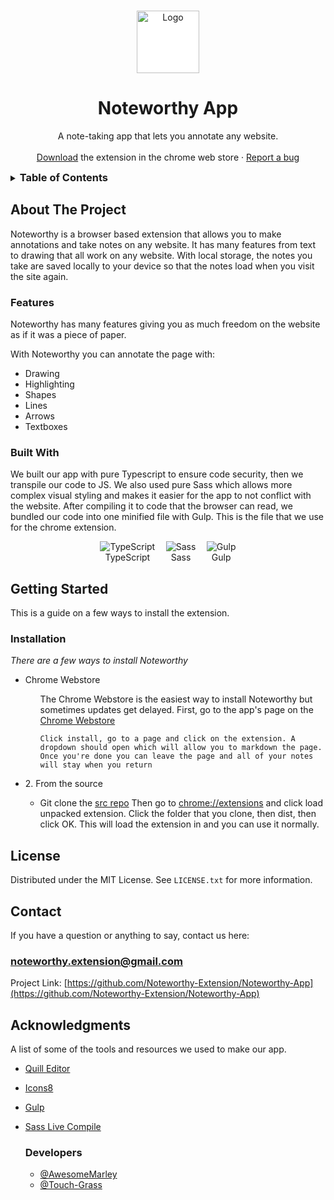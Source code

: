 <a name="readme-top"></a>

<!-- PROJECT LOGO -->
<br />
<div align="center">
  <a href="https://github.com/Noteworthy-Extension">
    <img src="https://res.cloudinary.com/dy1ztqqbk/image/upload/v1667020915/Noteworthy%20App/Noteworthy-Logo_p2w7om.png" alt="Logo" width="100" height="100" style="background-color: white;">
  </a>

  <h1 align="center">Noteworthy App</h1>

  <p align="center">
    A note-taking app that lets you annotate any website.
    <br />
    <br />
    <a href="https://chrome.google.com/webstore/detail/noteworthy/ipgeapjcihgdkhoilllkfgkhailadfha">Download</a> the extension in the chrome web store
    ·
    <a href="https://github.com/Noteworthy-Extension/Noteworthy-App/issues">Report a bug</a>
  </p>
</div>

<!-- TABLE OF CONTENTS -->
<details>
  <summary><h3 style="display: inline;">Table of Contents</h3></summary>
  <ol>
    <li>
      <a href="#about-the-project">About The Project</a>
      <ul>
        <li><a href="#built-with">Built With</a></li>
      </ul>
    </li>
    <li>
      <a href="#getting-started">Getting Started</a>
      <ul>
        <li><a href="#installation">Installation</a></li>
      </ul>
    </li>
    <li><a href="#license">License</a></li>
    <li><a href="#contact">Contact</a></li>
    <li><a href="#acknowledgments">Acknowledgments</a></li>
  </ol>
</details>



<!-- ABOUT THE PROJECT -->
## About The Project

Noteworthy is a browser based extension that allows you to make annotations and take notes on any website. It has many features from text to drawing that all work on any website. With local storage, the notes you take are saved locally to your device so that the notes load when you visit the site again. 

### Features

Noteworthy has many features giving you as much freedom on the website as if it was a piece of paper. 

With Noteworthy you can annotate the page with:
* Drawing
* Highlighting
* Shapes
* Lines
* Arrows
* Textboxes

### Built With

We built our app with pure Typescript to ensure code security, then we transpile our code to JS. We also used pure Sass which allows more complex visual styling and makes it easier for the app to not conflict with the website. After compiling it to code that the browser can read, we bundled our code into one minified file with Gulp. This is the file that we use for the chrome extension.

<ul style="display: flex; justify-content: center; gap: 1.25em; list-style: none; padding-left: 0;">
  <li><img alt="TypeScript" src="https://res.cloudinary.com/dy1ztqqbk/image/upload/v1667021818/Noteworthy%20App/TypescriptLogo_80x80_p80gvb.png" href="https://typescriptlang.org" /><div style="text-align: center;">TypeScript</div></li>
  <li><img alt="Sass" src="https://res.cloudinary.com/dy1ztqqbk/image/upload/v1667022004/Noteworthy%20App/Sass_Logo_Color.svg_80x80_vakikj.png" href="https://sass-lang.com/" /><div style="text-align: center;">Sass</div></li>
  <li><img alt="Gulp" src="https://res.cloudinary.com/dy1ztqqbk/image/upload/v1667178816/Noteworthy%20App/GulpLogoBetter_80x80_pdl2fk.png" href="https://gulpjs.com/" /><div style="text-align: center;">Gulp</div></li>
</ul>

<!-- GETTING STARTED -->
## Getting Started

This is a guide on a few ways to install the extension.

### Installation

_There are a few ways to install Noteworthy_
<ul>
  <li>Chrome Webstore</li>

  <ul>
    The Chrome Webstore is the easiest way to install Noteworthy but sometimes updates get delayed. First, go to the app's page on the
    <a href='https://chrome.google.com/webstore/detail/noteworthy/ipgeapjcihgdkhoilllkfgkhailadfha'>Chrome Webstore</a>

    Click install, go to a page and click on the extension. A dropdown should open which will allow you to markdown the page. Once you're done you can leave the page and all of your notes will stay when you return
  </ul>
  
  <li>2. From the source</li>

  <ul>
    <li>
      Git clone the <a href="https://github.com/Noteworthy-Extension/Noteworthy-Extension">src repo</a> Then go to <a href="chrome://extensions">chrome://extensions</a> and click load unpacked extension. Click the folder that you clone, then dist, then click OK. This will load the extension in and you can use it normally.
    </li>
  </ul>
</ul>

<!-- LICENSE -->
## License

Distributed under the MIT License. See `LICENSE.txt` for more information.

<!-- CONTACT -->
## Contact

If you have a question or anything to say, contact us here:

### noteworthy.extension@gmail.com

Project Link: [https://github.com/Noteworthy-Extension/Noteworthy-App](https://github.com/Noteworthy-Extension/Noteworthy-App)

<!-- ACKNOWLEDGMENTS -->
## Acknowledgments

A list of some of the tools and resources we used to make our app.

* [Quill Editor](https://quilljs.com/)
* [Icons8](https://icons8.com/)
* [Gulp](https://gulpjs.com/)
* [Sass Live Compile](https://marketplace.visualstudio.com/items?itemName=ritwickdey.live-sass)

  ### Developers
  * [@AwesomeMarley](https://github.com/AwesomeMarley)
  * [@Touch-Grass](https://github.com/Touch-Grass)
